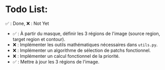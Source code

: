 # Todo List:

✅ : Done, ❌ : Not Yet

- ✅ : À partir du masque, définir les 3 régions de l'image (source region, target region et contour).
- ❌ : Implémenter les outils mathématiques nécessaires dans `utils.py`.
- ❌ : Implémenter un algorithme de sélection de patchs fonctionnel.
- ❌ : Implémenter un calcul fonctionnel de la priorité.
- ✅ : Mettre à jour les 3 régions de l'image.
